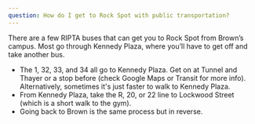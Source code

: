 ```yaml
---
question: How do I get to Rock Spot with public transportation?
---
```


There are a few RIPTA buses that can get you to Rock Spot from Brown’s campus. Most go through Kennedy Plaza, where you’ll have to get off and take another bus.

- The 1, 32, 33, and 34 all go to Kennedy Plaza. Get on at Tunnel and Thayer or a stop before (check Google Maps or Transit for more info). Alternatively, sometimes it's just faster to walk to Kennedy Plaza.
- From Kennedy Plaza, take the R, 20, or 22 line to Lockwood Street (which is a short walk to the gym).
- Going back to Brown is the same process but in reverse.
